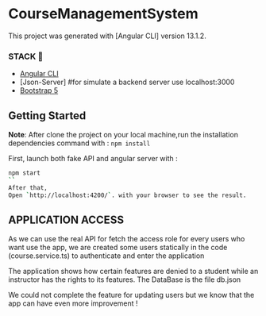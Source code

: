 # CourseManagementSystem

This project was generated with [Angular CLI] version 13.1.2.

### STACK 📝

- [Angular CLI](https://angular.io/)
- [Json-Server] #for simulate a backend server use localhost:3000
- [Bootstrap 5](https://getbootstrap.com/)

## Getting Started

**Note**: After clone the project on your local machine,run the installation dependencies command with :  ``` npm install ```

First, launch both fake API and angular server with :

```bash
npm start
``
After that,
Open `http://localhost:4200/`. with your browser to see the result.

```

## APPLICATION ACCESS
As we can use the real API for fetch the access role for every users who want use the app, we are created some users statically in the code (course.service.ts) to authenticate and enter the application

The application shows how certain features are denied to a student while an instructor has the rights to its features. The DataBase is the file db.json

We could not complete the feature for updating users but we know that the app can have even more improvement !
